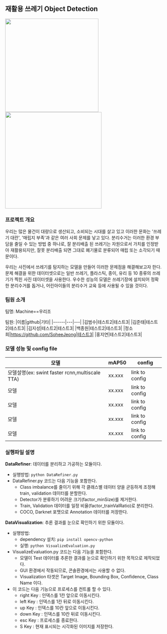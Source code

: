 ## 재활용 쓰레기 Object Detection

<img src="https://user-images.githubusercontent.com/44287798/137435947-efc7e013-6f00-4dee-b8fa-0fc4b255de89.png" width="300">  <img src="https://user-images.githubusercontent.com/44287798/137436777-3cacccf1-84a0-45df-86ba-42a207436bf2.png" width="310">

### 프로젝트 개요

우리는 많은 물건이 대량으로 생산되고, 소비되는 시대를 살고 있고 이러한 문화는 '쓰레기 대란', '매립지 부족'과 같은 여러 사회 문제를 낳고 있다.
 분리수거는 이러한 환경 부담을 줄일 수 있는 방법 중 하나로, 잘 분리배출 된 쓰레기는 자원으로서 가치를 인정받아 재활용되지만, 잘못 분리배출 되면 그대로 폐기물로 분류되어 매립 또는 소각되기 때문이다.
 
우리는 사진에서 쓰레기를 탐지하는 모델을 만들어 이러한 문제점을 해결해보고자 한다. 문제 해결을 위한 데이터셋으로는 일반 쓰레기, 플라스틱, 종이, 유리 등 10 종류의 쓰레기가 찍힌 사진 데이터셋을 사용한다. 우수한 성능의 모델은 쓰레기장에 설치되어 정확한 분리수거를 돕거나, 어린아이들의 분리수거 교육 등에 사용될 수 있을 것이다.

### 팀원 소개
팀명: Machine==우리조 

팀원: 
|이름|github|기타|
|------|---|---|
|김범수|테스트2|테스트3|
|김준태|테스트2|테스트3|
|김지성|테스트2|테스트3|
|백종원|테스트2|테스트3|
|정소희|https://github.com/SoheeJeong|테스트3|
|홍지연|테스트2|테스트3|


### 모델 성능 및 config file

|모델|mAP50|config|
|------|---|---|
|모델설명(ex: swint faster rcnn,multiscale TTA)|xx.xxx|link to config|
|모델|xx.xxx|link to config|
|모델|xx.xxx|link to config|
|모델|xx.xxx|link to config|
|모델|xx.xxx|link to config|

### 실행파일 설명

**DataRefiner**: 데이터를 분리하고 가공하는 모듈이다. 
* 실행방법: ```python DataRefiner.py```
* DataRefiner.py 코드는 다음 기능을 포함한다.
  - Class imbalance를 줄이기 위해 각 클래스별 데이터 양을 균등하게 조정해 train, validation 데이터를 분할한다.
  - Detector가 분류하기 어려운 크기(factor_minSize)를 제거한다.
  - Train, Validation 데이터를 일정 비율(factor_trainValRatio)로 분리한다.
  - COCO, Darknet 포맷으로 Annotation 데이터를 저장한다.

**DataVisualization**: 추론 결과를 눈으로 확인하기 위한 모듈이다.
* 실행방법: 
  - dependency 설치: ```pip install opencv-python```
  - 실행: ```python VisualizeEvaluation.py```
* VisualizeEvaluation.py 코드는 다음 기능을 포함한다.
  - 모델이 Test 데이터를 추론한 결과를 눈으로 확인하기 위한 목적으로 제작되었다.
  - GUI 환경에서 작동되므로, 콘솔환경에서는 사용할 수 없다.
  - Visualization 타겟은 Target Image, Bounding Box, Confidence, Class Name 이다.
* 이 코드는 다음 기능으로 프로세스를 컨트롤 할 수 있다.
  - right Key : 인덱스를 1칸 앞으로 이동시킨다.
  - left Key : 인덱스를 1칸 뒤로 이동시킨다.
  - up Key : 인덱스를 10칸 앞으로 이동시킨다.
  - down Key : 인덱스를 10칸 뒤로 이동시킨다.
  - esc Key : 프로세스를 종료한다.
  - S Key : 현재 표시되는 시각화된 이미지를 저장한다.
